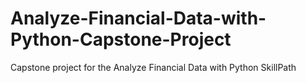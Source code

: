 # Analyze-Financial-Data-with-Python-Capstone-Project
Capstone project for the Analyze Financial Data with Python SkillPath
